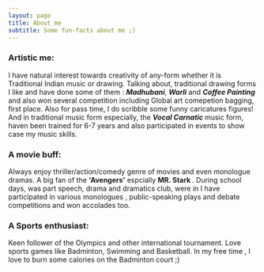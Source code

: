 ```yaml
---
layout: page
title: About me
subtitle: Some fun-facts about me ;)
---
```




### Artistic me:

I have natural interest towards creativity of any-form whether it is Traditional Indian music or drawing. Talking about, traditional drawing forms I like and have done some of them : <em><b> Madhubani</b></em>, <em><b> Warli</b></em> and <em><b> Coffee Painting</b></em> and also won several competition including Global art comepetion bagging, first place. Also for pass time, I do scribble some funny caricatures figures! <br> And in traditional music form especially, the <em><b>Vocal Carnatic </b></em> music form, haven been trained for 6-7 years and also participated in events to show case my music skills.


### A movie buff:

Always enjoy thriller/action/comedy genre of movies and even monologue dramas. A big fan of the <b> 'Avengers'</b> espcially <b> MR. Stark </b>. During school days, was part speech, drama and dramatics club, were in I have participated in various monologues , public-speaking plays and debate competitions and won accolades too.


### A Sports enthusiast:

Keen follower of the Olympics and other international tournament. Love sports games like Badminton, Swimming and Basketball. In my free time , I love to burn some calories on the Badminton court ;)




